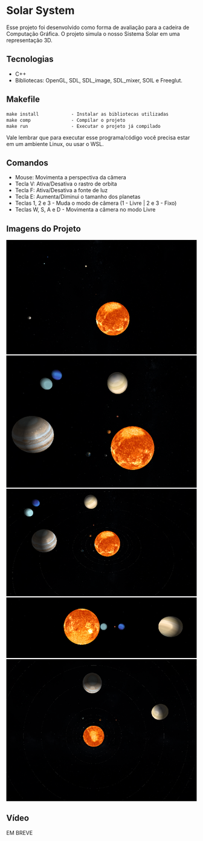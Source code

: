 # Solar System

Esse projeto foi desenvolvido como forma de avaliação para a cadeira de Computação Gráfica. O projeto simula o nosso Sistema Solar em uma representação 3D.

## Tecnologias

- C++
- Bibliotecas: OpenGL, SDL, SDL_image, SDL_mixer, SOIL e Freeglut.

## Makefile

```
make install            - Instalar as bibliotecas utilizadas
make comp				- Compilar o projeto
make run				- Executar o projeto já compilado
```
Vale lembrar que para executar esse programa/código você precisa estar em um ambiente Linux, ou usar o WSL.

## Comandos

- Mouse: Movimenta a perspectiva da câmera
- Tecla V: Ativa/Desativa o rastro de orbita
- Tecla F: Ativa/Desativa a fonte de luz
- Tecla E: Aumenta/Diminui o tamanho dos planetas
- Teclas 1, 2 e 3 - Muda o modo de câmera (1 - Livre | 2 e 3 - Fixo)
- Teclas W, S, A e D - Movimenta a câmera no modo Livre

## Imagens do Projeto

![](/imgs/1.png)
![](/imgs/2.png)
![](/imgs/3.png)
![](/imgs/4.png)
![](/imgs/5.png)

## Vídeo

EM BREVE